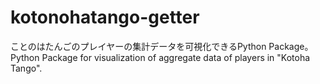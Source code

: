 # kotonohatango-getter
ことのはたんごのプレイヤーの集計データを可視化できるPython Package。Python Package for visualization of aggregate data of players in "Kotoha Tango".
